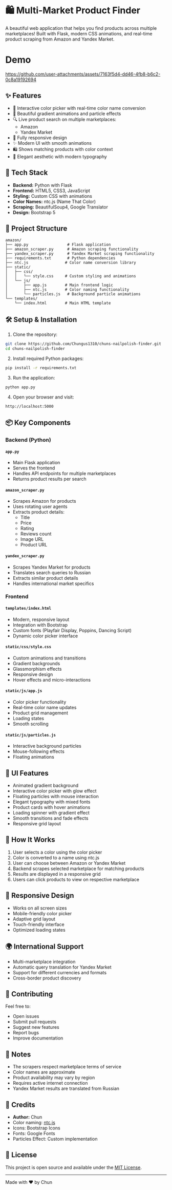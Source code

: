 # 🛍️ Multi-Market Product Finder

A beautiful web application that helps you find products across multiple marketplaces! Built with Flask, modern CSS animations, and real-time product scraping from Amazon and Yandex Market.

# Demo

https://github.com/user-attachments/assets/7163f5d4-dd46-4fb8-b6c2-0c8a19192694

## ✨ Features

- 🎨 Interactive color picker with real-time color name conversion
- 🌈 Beautiful gradient animations and particle effects
- 🔍 Live product search on multiple marketplaces:
  - Amazon
  - Yandex Market
- 📱 Fully responsive design
- ✨ Modern UI with smooth animations
- 🛍️ Shows matching products with color context
- 💫 Elegant aesthetic with modern typography

## 🚀 Tech Stack

- **Backend:** Python with Flask
- **Frontend:** HTML5, CSS3, JavaScript
- **Styling:** Custom CSS with animations
- **Color Names:** ntc.js (Name That Color)
- **Scraping:** BeautifulSoup4, Google Translator
- **Design:** Bootstrap 5

## 📁 Project Structure

```
amazon/
├── app.py                 # Flask application
├── amazon_scraper.py      # Amazon scraping functionality
├── yandex_scraper.py      # Yandex Market scraping functionality
├── requirements.txt       # Python dependencies
├── ntc.js                # Color name conversion library
├── static/
│   ├── css/
│   │   └── style.css     # Custom styling and animations
│   └── js/
│       ├── app.js        # Main frontend logic
│       ├── ntc.js        # Color naming functionality
│       └── particles.js   # Background particle animations
└── templates/
    └── index.html        # Main HTML template
```

## 🛠️ Setup & Installation

1. Clone the repository:
```bash
git clone https://github.com/Chungus1310/chuns-nailpolish-finder.git
cd chuns-nailpolish-finder
```

2. Install required Python packages:
```bash
pip install -r requirements.txt
```

3. Run the application:
```bash
python app.py
```

4. Open your browser and visit:
```
http://localhost:5000
```

## 📦 Key Components

### Backend (Python)

#### `app.py`
- Main Flask application
- Serves the frontend
- Handles API endpoints for multiple marketplaces
- Returns product results per search

#### `amazon_scraper.py`
- Scrapes Amazon for products
- Uses rotating user agents
- Extracts product details:
  - Title
  - Price
  - Rating
  - Reviews count
  - Image URL
  - Product URL

#### `yandex_scraper.py`
- Scrapes Yandex Market for products
- Translates search queries to Russian
- Extracts similar product details
- Handles international market specifics

### Frontend

#### `templates/index.html`
- Modern, responsive layout
- Integration with Bootstrap
- Custom fonts (Playfair Display, Poppins, Dancing Script)
- Dynamic color picker interface

#### `static/css/style.css`
- Custom animations and transitions
- Gradient backgrounds
- Glassmorphism effects
- Responsive design
- Hover effects and micro-interactions

#### `static/js/app.js`
- Color picker functionality
- Real-time color name updates
- Product grid management
- Loading states
- Smooth scrolling

#### `static/js/particles.js`
- Interactive background particles
- Mouse-following effects
- Floating animations

## 🎨 UI Features

- Animated gradient background
- Interactive color picker with glow effect
- Floating particles with mouse interaction
- Elegant typography with mixed fonts
- Product cards with hover animations
- Loading spinner with gradient effect
- Smooth transitions and fade effects
- Responsive grid layout

## 🔄 How It Works

1. User selects a color using the color picker
2. Color is converted to a name using ntc.js
3. User can choose between Amazon or Yandex Market
4. Backend scrapes selected marketplace for matching products
5. Results are displayed in a responsive grid
6. Users can click products to view on respective marketplace

## 📱 Responsive Design

- Works on all screen sizes
- Mobile-friendly color picker
- Adaptive grid layout
- Touch-friendly interface
- Optimized loading states

## 🌍 International Support

- Multi-marketplace integration
- Automatic query translation for Yandex Market
- Support for different currencies and formats
- Cross-border product discovery

## 🤝 Contributing

Feel free to:
- Open issues
- Submit pull requests
- Suggest new features
- Report bugs
- Improve documentation

## 📝 Notes

- The scrapers respect marketplace terms of service
- Color names are approximate
- Product availability may vary by region
- Requires active internet connection
- Yandex Market results are translated from Russian

## 🎉 Credits

- **Author:** Chun
- Color naming: [ntc.js](http://chir.ag/projects/ntc/)
- Icons: Bootstrap Icons
- Fonts: Google Fonts
- Particles Effect: Custom implementation

## 📄 License

This project is open source and available under the [MIT License](LICENSE).

---
Made with ❤️ by Chun
````
